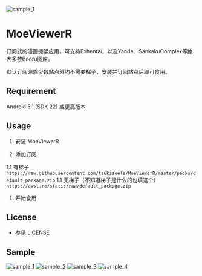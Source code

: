 ![sample_1](./sample/ic_launcher-web.png)

# MoeViewerR

订阅式的漫画阅读应用，可支持Exhentai，以及Yande、SankakuComplex等绝大多数Booru图库。

默认订阅源除少数站点外均不需要梯子，安装并订阅站点后即可食用。

## Requirement
Android 5.1 (SDK 22) 或更高版本

## Usage
1. 安装 MoeViewerR

1. 添加订阅  

  1.1 有梯子  
    ```
    https://raw.githubusercontent.com/tsukiseele/MoeViewerR/master/packs/default_package.zip
    ```
  1.1 无梯子（不知道梯子是什么的也填这个）
    ```
    https://awsl.re/static/raw/default_package.zip
    ```

1. 开始食用

## License
- 参见 [LICENSE](./LICENSE)

## Sample
![sample_1](./sample/sample_1.jpg)
![sample_2](./sample/sample_2.jpg)
![sample_3](./sample/sample_3.jpg)
![sample_4](./sample/sample_4.jpg)
